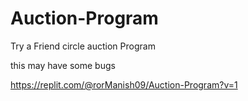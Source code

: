 # Auction-Program
Try a Friend circle auction Program

this may have some bugs


https://replit.com/@rorManish09/Auction-Program?v=1
